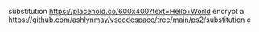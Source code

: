 substitution
https://placehold.co/600x400?text=Hello+World
encrypt a 
https://github.com/ashlynmay/vscodespace/tree/main/ps2/substitution
c